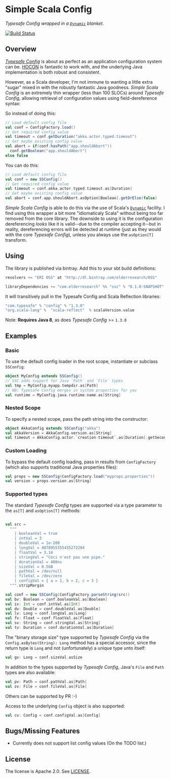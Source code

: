 # Simple Scala Config

_Typesafe Config wrapped in a [`Dynamic`][dsd] blanket._

[![Build Status](https://travis-ci.org/ElderResearch/ssc.svg?branch=develop)](https://travis-ci.org/ElderResearch/ssc)

## Overview

[_Typesafe Config_][tc] is about as perfect as an application configuration system can be. [HOCON][hocon] is fantastic to work with, and the underlying Java implementation is both robust and consistent.

However, as a Scala developer, I'm not immune to wanting a little extra "sugar" mixed in with the robustly fantastic Java goodness. _Simple Scala Config_ is an extremely thin wrapper (less than 100 SLOCs) around _Typesafe Config_, allowing retrieval of configuration values using field-dereference syntax:

So instead of doing this:

```scala
// Load default config file
val conf = ConfigFactory.load()
// Get required config value
val timeout = conf.getDuration("akka.actor.typed.timeout")
// Get maybe existing config value
val abort = if(conf.hasPath("app.shouldAbort"))
  conf.getBoolean("app.shouldAbort")
else false
```

You can do this:

```scala
// Load default config file
val conf = new SSConfig()
// Get required config value
val timeout = conf.akka.actor.typed.timeout.as[Duration]
// Get maybe existing config value
val abort = conf.app.shouldAbort.asOption[Boolean].getOrElse(false)
```

_Simple Scala Config_ is able to do this via the use of Scala's [`Dynamic`][dsd] facility. I find using this wrapper a bit more "idiomaticaly Scala" without being too far removed from the core library.  The downside to using it is the configuration dereferencing _looks_ like it is valid--due to the compiler accepting it--but in reality, dereferencing errors will be detected at runtime (just as they would with the core _Typesafe Config_), unless you always use the `asOption[T]` transform.

## Using

The library is published via bintray. Add this to your sbt build definitions:

```scala
resolvers += "ERI OSS" at "http://dl.bintray.com/elderresearch/OSS"

libraryDependencies += "com.elderresearch" %% "ssc" % "0.1.0-SNAPSHOT"
```

It will transitively pull in the Typesafe Config and Scala Reflection libraries:

```scala
"com.typesafe" % "config" % "1.3.0"
"org.scala-lang" %  "scala-reflect"  % scalaVersion.value
```

Note: **Requires Java 8**, as does _Typesafe Config_ >= `1.3.0`

## Examples

### Basic

To use the default config loader in the root scope, instantiate or subclass `SSConfig`:


``` scala
object MyConfig extends SSConfig()
// SSC adds support for Java `Path` and `File` types
val tmp = MyConfig.myapp.tempdir.as[Path]
// NB: Typesafe Config merges in system properties for you
val runtime = MyConfig.java.runtime.name.as[String]
```

### Nested Scope

To specify a nested scope, pass the path string into the constructor:

```scala
object AkkaConfig extends SSConfig("akka")
val akkaVersion = AkkaConfig.version.as[String]
val timeout = AkkaConfig.actor.`creation-timeout`.as[Duration].getSeconds
```

### Custom Loading

To bypass the default config loading, pass in results from `ConfigFactory` (which also supports traditional Java properties files):

```scala
val props = new SSConfig(ConfigFactory.load("myprops.properties"))
val version = props.version.as[String]
```

### Supported types

The standard _Typesafe Config_ types are supported via a type parameter to the `as[T]` and `asOption[T]` methods:


```scala

val src =
  """
    | booleanVal = true
    | intVal = 3
    | doubleVal = 1e-200
    | longVal = 4878955355435272204
    | floatVal = 3.14
    | stringVal = "Ceci n'est pas une pipe."
    | durationVal = 400ns
    | sizeVal = 0.5GB
    | pathVal = /dev/null
    | fileVal = /dev/zero
    | configVal = { a = 1, b = 2, c = 3 }
  """.stripMargin

val conf = new SSConfig(ConfigFactory.parseString(src))
val bv: Boolean = conf.booleanVal.as[Boolean]
val iv: Int = conf.intVal.as[Int]
val dv: Double = conf.doubleVal.as[Double]
val lv: Long = conf.longVal.as[Long]
val fv: Float = conf.floatVal.as[Float]
val sv: String = conf.stringVal.as[String]
val tv: Duration = conf.durationVal.as[Duration]
```

The "binary storage size" type supported by _Typesafe Config_ via the `Config.asBytes(String): Long` method has a special accessor, since the return type is `Long` and not (unfortunately) a unique type unto itself:

```scala
val gv: Long = conf.sizeVal.asSize
```

In addition to the types supported by _Typesafe Config_, Java's `File` and `Path` types are also available:


```scala
val pv: Path = conf.pathVal.as[Path]
val zv: File = conf.fileVal.as[File]
```

Others can be supported by PR :-)

Access to the underlying `Config` object is also supported:

```scala
val cv: Config = conf.configVal.as[Config]
```

## Bugs/Missing Features

* Currently does not support list config values (On the TODO list.)

## License

The license is Apache 2.0. See [LICENSE](LICENSE).


[tc]: https://github.com/typesafehub/config
[hocon]: https://github.com/typesafehub/config/blob/master/HOCON.md
[dsd]: http://www.scala-lang.org/api/2.11.8/#scala.Dynamic
